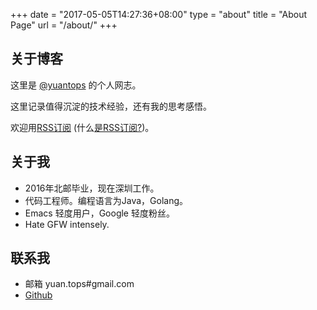 +++
date = "2017-05-05T14:27:36+08:00"
type = "about"
title = "About Page"
url = "/about/"
+++

## 关于博客
这里是 [@yuantops](https://github.com/yuantops) 的个人网志。  

这里记录值得沉淀的技术经验，还有我的思考感悟。

欢迎用[RSS订阅](https://blog.yuantops.com/index.xml) (什么[是RSS订阅?](https://zh.wikipedia.org/wiki/RSS))。

## 关于我
- 2016年北邮毕业，现在深圳工作。  
- 代码工程师。编程语言为Java，Golang。  
- Emacs 轻度用户，Google 轻度粉丝。  
- Hate GFW intensely.  

## 联系我
- 邮箱 yuan.tops#gmail.com
- [Github](https://github.com/yuantops)
